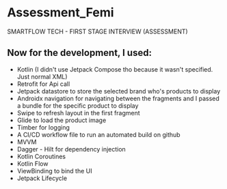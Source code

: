 # Assessment_Femi
 SMARTFLOW TECH - FIRST STAGE INTERVIEW (ASSESSMENT)

##  Now for the development, I used:
* Kotlin (I didn't use Jetpack Compose tho because it wasn't specified. Just normal XML)
* Retrofit for Api call
* Jetpack datastore to store the selected brand who's products to display
* Androidx navigation for navigating between the fragments and I passed a bundle for the specific product to display
* Swipe to refresh layout in the first fragment
* Glide to load the product image
* Timber for logging
* A CI/CD workflow file to run an automated build on github
* MVVM
* Dagger - Hilt for dependency injection
* Kotlin Coroutines
* Kotlin Flow
* ViewBinding to bind the UI
* Jetpack Lifecycle
